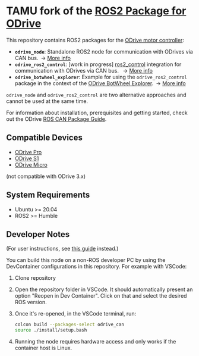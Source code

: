 # TAMU fork of the [ROS2 Package for ODrive](https://github.com/odriverobotics/ros_odrive/tree/00940442a34e55ef206f4d62f91e4980812d9984)

This repository contains ROS2 packages for the [ODrive motor controller](https://odriverobotics.com):

- **`odrive_node`**: Standalone ROS2 node for communication with ODrives via CAN bus. → [More info](odrive_node/README.md)
- **`odrive_ros2_control`**: [work in progress] [ros2_control](https://control.ros.org/master/index.html) integration for communication with ODrives via CAN bus.
 → [More info](odrive_ros2_control/README.md)
- **`odrive_botwheel_explorer`**: Example for using the `odrive_ros2_control` package in the context of the [ODrive BotWheel Explorer](https://odriverobotics.com/shop/botwheel-explorer). → [More info](odrive_botwheel_explorer/README.md)

`odrive_node` and `odrive_ros2_control` are two alternative approaches and cannot be used at the same time.

For information about installation, prerequisites and getting started, check out the ODrive [ROS CAN Package Guide](https://docs.odriverobotics.com/v/latest/guides/ros-package.html).

## Compatible Devices

- [ODrive Pro](https://odriverobotics.com/shop/odrive-pro)
- [ODrive S1](https://odriverobotics.com/shop/odrive-s1)
- [ODrive Micro](https://odriverobotics.com/shop/odrive-micro)

(not compatible with ODrive 3.x)

## System Requirements

- Ubuntu >= 20.04
- ROS2 >= Humble

## Developer Notes

(For user instructions, see [this guide](https://docs.odriverobotics.com/v/latest/guides/ros-package.html) instead.)

You can build this node on a non-ROS developer PC by using the DevContainer configurations in this repository. For example with VSCode:

1. Clone repository
2. Open the repository folder in VSCode. It should automatically present an option "Reopen in Dev Container". Click on that and select the desired ROS version.
3. Once it's re-opened, in the VSCode terminal, run:

   ```bash
   colcon build --packages-select odrive_can
   source ./install/setup.bash
   ```
4. Running the node requires hardware access and only works if the container host is Linux.
